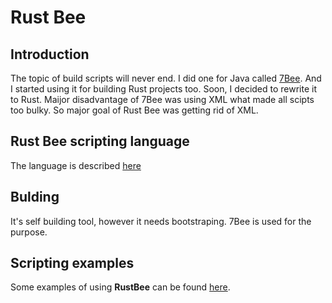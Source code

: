 # Rust Bee

## Introduction

The topic of build scripts will never end. 
I did one for Java called [7Bee](https://github.com/drogatkin/7Bee). And I started using it for building Rust projects too.
Soon, I decided to rewrite it to Rust. Maijor disadvantage of 7Bee was using XML what made all scipts too bulky.
So major goal of Rust Bee was getting rid of XML.

## Rust Bee scripting language
The language is described [here](./doc/RUSTBEE.md)

## Bulding

It's self building tool, however it needs bootstraping. 7Bee is used for the purpose.

## Scripting examples

Some examples of using **RustBee** can be found [here](https://gitlab.com/tools6772135/rusthub/-/tree/master/src/script). 